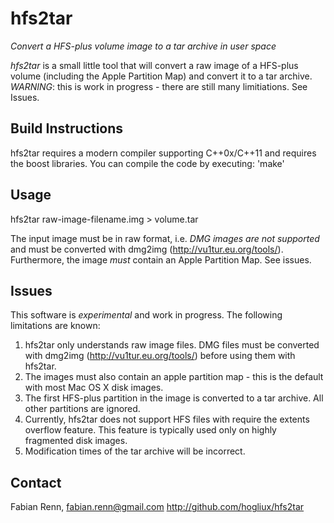 hfs2tar
========

*Convert a HFS-plus volume image to a tar archive in user space*

*hfs2tar* is a small little tool that will convert a raw image of a HFS-plus volume (including the Apple Partition Map) and convert it to a tar archive. *WARNING*: this is work in progress - there are still many limitiations. See Issues.

Build Instructions
------------------
hfs2tar requires a modern compiler supporting C++0x/C++11 and requires the boost libraries. You can compile the code by executing: 'make'

Usage
-----
hfs2tar raw-image-filename.img > volume.tar

The input image must be in raw format, i.e. *DMG images are not supported* and must be converted with dmg2img (http://vu1tur.eu.org/tools/). Furthermore, the image *must* contain an Apple Partition Map. See issues.

Issues
------
This software is *experimental* and work in progress. The following limitations are known:
1. hfs2tar only understands raw image files. DMG files must be converted with dmg2img (http://vu1tur.eu.org/tools/) before using them with hfs2tar.
2. The images must also contain an apple partition map - this is the default with most Mac OS X disk images.
3. The first HFS-plus partition in the image is converted to a tar archive. All other partitions are ignored.
4. Currently, hfs2tar does not support HFS files with require the extents overflow feature. This feature is typically used only on highly fragmented disk images.
5. Modification times of the tar archive will be incorrect.

Contact
-------
Fabian Renn, fabian.renn@gmail.com
http://github.com/hogliux/hfs2tar
